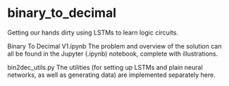 # binary_to_decimal
Getting our hands dirty using LSTMs to learn logic circuits.  

Binary To Decimal V1.ipynb
The problem and overview of the solution can all be found in the Jupyter (.ipynb) notebook, complete with illustrations.

bin2dec_utils.py
The utilities (for setting up LSTMs and plain neural networks, as well as generating data) are implemented separately here.
